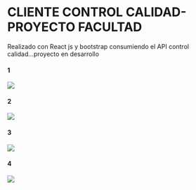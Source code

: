 # CLIENTE CONTROL CALIDAD- PROYECTO FACULTAD

Realizado con React js y bootstrap consumiendo el API control calidad...proyecto en desarrollo
#### 1
![](https://i.postimg.cc/MHJ2Z6RG/1-1.png)
#### 2
![](https://i.postimg.cc/PJbGPgzQ/1-2.png)
#### 3
![](https://i.postimg.cc/MZ1JPB2f/1-3.png)
#### 4
![](https://i.postimg.cc/xTYDWdnx/1-4.png)
